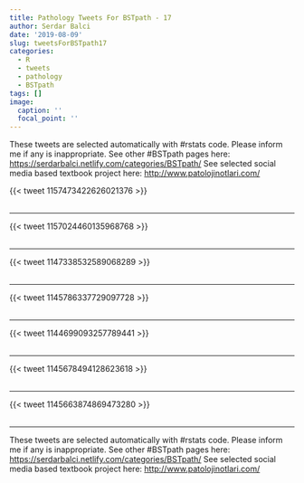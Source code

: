 ```yaml
---
title: Pathology Tweets For BSTpath - 17
author: Serdar Balci
date: '2019-08-09'
slug: tweetsForBSTpath17
categories:
  - R
  - tweets
  - pathology
  - BSTpath
tags: []
image:
  caption: ''
  focal_point: ''
---
```



These tweets are selected automatically with #rstats code. Please inform me if any is inappropriate.
See other #BSTpath pages here: https://serdarbalci.netlify.com/categories/BSTpath/ 
See selected social media based textbook project here: http://www.patolojinotlari.com/

{{< tweet 1157473422626021376 >}}
<br>
<br>
<hr>
{{< tweet 1157024460135968768 >}}
<br>
<br>
<hr>
{{< tweet 1147338532589068289 >}}
<br>
<br>
<hr>
{{< tweet 1145786337729097728 >}}
<br>
<br>
<hr>
{{< tweet 1144699093257789441 >}}
<br>
<br>
<hr>
{{< tweet 1145678494128623618 >}}
<br>
<br>
<hr>
{{< tweet 1145663874869473280 >}}
<br>
<br>
<hr>


These tweets are selected automatically with #rstats code. Please inform me if any is inappropriate.
See other #BSTpath pages here: https://serdarbalci.netlify.com/categories/BSTpath/ 
See selected social media based textbook project here: http://www.patolojinotlari.com/
